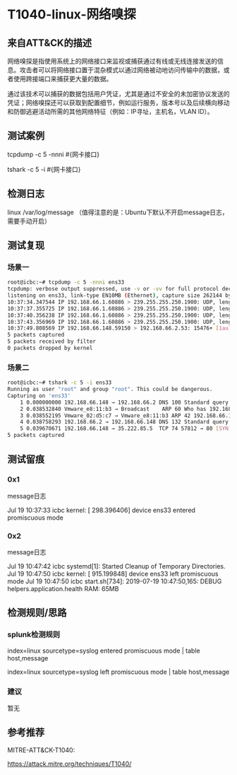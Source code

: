 # T1040-linux-网络嗅探

## 来自ATT&CK的描述

网络嗅探是指使用系统上的网络接口来监视或捕获通过有线或无线连接发送的信息。攻击者可以将网络接口置于混杂模式以通过网络被动地访问传输中的数据，或者使用跨接端口来捕获更大量的数据。

通过该技术可以捕获的数据包括用户凭证，尤其是通过不安全的未加密协议发送的凭证；网络嗅探还可以获取到配置细节，例如运行服务，版本号以及后续横向移动和防御逃避活动所需的其他网络特征（例如：IP寻址，主机名，VLAN ID）。

## 测试案例

tcpdump -c 5 -nnni #{网卡接口}

tshark -c 5 -i #{网卡接口}

## 检测日志

linux /var/log/message （值得注意的是：Ubuntu下默认不开启message日志，需要手动开启）

## 测试复现

### 场景一

```bash
root@icbc:~# tcpdump -c 5 -nnni ens33
tcpdump: verbose output suppressed, use -v or -vv for full protocol decode
listening on ens33, link-type EN10MB (Ethernet), capture size 262144 bytes
10:37:34.347544 IP 192.168.66.1.60886 > 239.255.255.250.1900: UDP, length 137
10:37:37.355725 IP 192.168.66.1.60886 > 239.255.255.250.1900: UDP, length 137
10:37:40.356238 IP 192.168.66.1.60886 > 239.255.255.250.1900: UDP, length 137
10:37:43.356969 IP 192.168.66.1.60886 > 239.255.255.250.1900: UDP, length 137
10:37:49.808569 IP 192.168.66.148.59150 > 192.168.66.2.53: 15476+ [1au] A? connectivity-check.ubuntu.com. (58)
5 packets captured
5 packets received by filter
0 packets dropped by kernel
```

### 场景二

```bash
root@icbc:~# tshark -c 5 -i ens33
Running as user "root" and group "root". This could be dangerous.
Capturing on 'ens33'
    1 0.000000000 192.168.66.148 → 192.168.66.2 DNS 100 Standard query 0xe349 A connectivity-check.ubuntu.com OPT
    2 0.038532840 Vmware_e8:11:b3 → Broadcast    ARP 60 Who has 192.168.66.148? Tell 192.168.66.2
    3 0.038552195 Vmware_02:d5:c7 → Vmware_e8:11:b3 ARP 42 192.168.66.148 is at 00:0c:29:02:d5:c7
    4 0.038758293 192.168.66.2 → 192.168.66.148 DNS 132 Standard query response 0xe349 A connectivity-check.ubuntu.com A 35.224.99.156 A 35.222.85.5 OPT
    5 0.039670671 192.168.66.148 → 35.222.85.5  TCP 74 57812 → 80 [SYN] Seq=0 Win=64240 Len=0 MSS=1460 SACK_PERM=1 TSval=136575048 TSecr=0 WS=128
5 packets captured
```

## 测试留痕

### 0x1

message日志

Jul 19 10:37:33 icbc kernel: [  298.396406] device ens33 entered promiscuous mode

### 0x2

message日志

Jul 19 10:47:42 icbc systemd[1]: Started Cleanup of Temporary Directories.
Jul 19 10:47:50 icbc kernel: [  915.199848] device ens33 left promiscuous mode
Jul 19 10:47:50 icbc start.sh[734]: 2019-07-19 10:47:50,165: DEBUG helpers.application.health RAM: 65MB

## 检测规则/思路

### splunk检测规则

index=linux sourcetype=syslog entered promiscuous mode | table host,message

index=linux sourcetype=syslog left promiscuous mode | table host,message

### 建议

暂无

## 参考推荐

MITRE-ATT&CK-T1040: 

<https://attack.mitre.org/techniques/T1040/>
